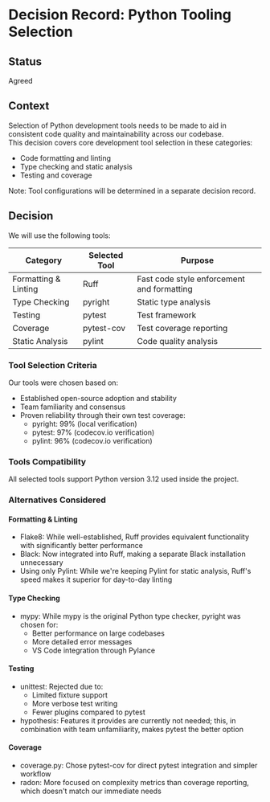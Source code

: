 # Decision Record: Python Tooling Selection

## Status
Agreed

## Context
Selection of Python development tools needs to be made to aid in consistent code quality and maintainability across our codebase.   
This decision covers core development tool selection in these categories:

- Code formatting and linting
- Type checking and static analysis
- Testing and coverage

Note: Tool configurations will be determined in a separate decision record.

## Decision
We will use the following tools:

| Category | Selected Tool | Purpose |
|----------|---------------|----------|
| Formatting & Linting | Ruff | Fast code style enforcement and formatting |
| Type Checking | pyright | Static type analysis |
| Testing | pytest | Test framework |
| Coverage | pytest-cov | Test coverage reporting |
| Static Analysis | pylint | Code quality analysis |

### Tool Selection Criteria
Our tools were chosen based on:
- Established open-source adoption and stability
- Team familiarity and consensus
- Proven reliability through their own test coverage:
  - pyright: 99% (local verification)
  - pytest: 97% (codecov.io verification)
  - pylint: 96% (codecov.io verification)

### Tools Compatibility
All selected tools support Python version 3.12 used inside the project.

### Alternatives Considered

#### Formatting & Linting
- Flake8: While well-established, Ruff provides equivalent functionality with significantly better performance
- Black: Now integrated into Ruff, making a separate Black installation unnecessary
- Using only Pylint: While we're keeping Pylint for static analysis, Ruff's speed makes it superior for day-to-day linting

#### Type Checking
- mypy: While mypy is the original Python type checker, pyright was chosen for:
  - Better performance on large codebases
  - More detailed error messages
  - VS Code integration through Pylance

#### Testing
- unittest: Rejected due to:
  - Limited fixture support
  - More verbose test writing
  - Fewer plugins compared to pytest
- hypothesis: Features it provides are currently not needed; this, in combination with team unfamiliarity, makes pytest the better option

#### Coverage
- coverage.py: Chose pytest-cov for direct pytest integration and simpler workflow
- radon: More focused on complexity metrics than coverage reporting, which doesn't match our immediate needs
